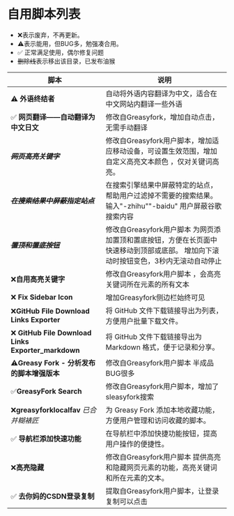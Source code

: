 # 自用脚本列表
  - ❌表示废弃，不再更新。
  - ⚠️表示能用，但BUG多，勉强凑合用。
  - ✅ 正常满足使用，偶尔修复问题
  - ~~删除线~~表示移出该目录，已发布油猴


| 脚本                              | 说明                                                         |
|-------------------------------------|------------------------------------------------------------|
|⚠️ **外语终结者**                   | 自动将外语内容翻译为中文，适合在中文网站内翻译一些外语          |
|✅ **网页翻译——自动翻译为中文日文**         | 修改自Greasyfork，增加自动点击，无需手动翻译        |
| **~~*网页高亮关键字*~~**                     | 修改自Greasyfork用户脚本，增加适应移动设备，可设置生效范围，增加自定义高亮文本颜色 ，仅对关键词高亮。   |
|**~~*在搜索结果中屏蔽指定站点*~~**             | 在搜索引擎结果中屏蔽特定的站点，帮助用户过滤掉不需要的搜索结果。 输入"-zhihu""-baidu" 用户屏蔽谷歌搜索内容        |
|**~~*置顶和置底按钮*~~**                     | 修改自Greasyfork用户脚本 为网页添加置顶和置底按钮，方便在长页面中快速移动到顶部或底部。 增加向下滚动时按钮变色，3秒内无滚动自动停止           |
| ❌**自用高亮关键字**                     | 修改自Greasyfork用户脚本 ，会高亮关键词所在元素的所有文本    |
|❌ **Fix Sidebar Icon**                | 增加Greasyfork侧边栏始终可见   |
| ❌**GitHub File Download Links Exporter** | 将 GitHub 文件下载链接导出为列表，方便用户批量下载文件。                  |
|❌ **GitHub File Download Links Exporter_markdown** | 将 GitHub 文件下载链接导出为 Markdown 格式，便于记录和分享。       |
| ⚠️**Greasy Fork - 分析发布的脚本增强版本**   |修改自Greasyfork用户脚本 半成品BUG很多         |
| ✅**GreasyFork Search**                 | 修改自Greasyfork用户脚本，增加了sleasyfork搜索          |
| ❌**greasyforklocalfav**  *已合并糊裱匠*              | 为 Greasy Fork 添加本地收藏功能，方便用户管理和访问收藏的脚本。          |
|✅ **导航栏添加快速功能**                 | 在导航栏中添加快捷功能按钮，提高用户操作的便捷性。                      |
|❌**高亮隐藏**                           | 修改自Greasyfork用户脚本 提供高亮和隐藏网页元素的功能，高亮关键词和所在元素的文本。             |
|✅ **去你妈的CSDN登录复制**                | 提取自Greasyfork用户脚本，让登录复制可以点击  |

